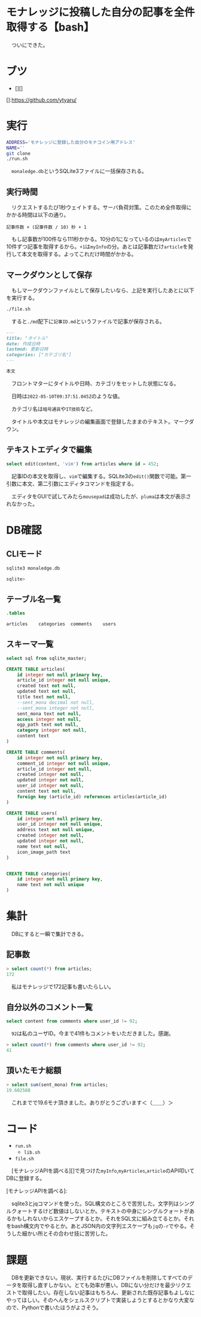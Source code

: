 # モナレッジに投稿した自分の記事を全件取得する【bash】

　ついにできた。

<!-- more -->

# ブツ

* [][]

[]:https://github.com/ytyaru/

# 実行

```sh
ADDRESS='モナレッジに登録した自分のモナコイン用アドレス'
NAME=''
git clone 
./run.sh 
```

　`monaledge.db`というSQLite3ファイルに一括保存される。

## 実行時間

　リクエストするたび1秒ウェイトする。サーバ負荷対策。このため全件取得にかかる時間は以下の通り。

```
記事件数 + (記事件数 / 10) 秒 + 1
```

　もし記事数が100件なら111秒かかる。10分の1になっているのは`myArticles`で10件ずつ記事を取得するから。`+1`は`myInfo`の分。あとは記事数だけ`article`を発行して本文を取得する。よってこれだけ時間がかかる。

## マークダウンとして保存

　もしマークダウンファイルとして保存したいなら、上記を実行したあとに以下を実行する。

```sh
./file.sh
```

　すると`./md`配下に`記事ID.md`というファイルで記事が保存される。

```markdown
---
title: "タイトル"
date: 作成日時
lastmod: 更新日時
categories: ["カテゴリ名"]
---

本文
```

　フロントマターにタイトルや日時、カテゴリをセットした状態になる。

　日時は`2022-05-10T09:37:51.045Z`のような値。

　カテゴリ名は`暗号通貨`や`IT技術`など。

　タイトルや本文はモナレッジの編集画面で登録したままのテキスト。マークダウン。

## テキストエディタで編集

```sql
select edit(content, 'vim') from articles where id = 452;
```

　記事IDの本文を取得し、`vim`で編集する。SQLite3の`edit()`関数で可能。第一引数に本文、第二引数にエディタコマンドを指定する。

　エディタをGUIで試してみたら`mousepad`は成功したが、`pluma`は本文が表示されなかった。

# DB確認

## CLIモード

```sh
sqlite3 monaledge.db
```
```sh
sqlite> 
```

## テーブル名一覧

```sql
.tables
```
```sql
articles    categories  comments    users
```

## スキーマ一覧

```sql
select sql from sqlite_master;
```
```sql
CREATE TABLE articles(
    id integer not null primary key,
    article_id integer not null unique,
    created text not null,
    updated text not null,
    title text not null,
    --sent_mona decimal not null,
    --sent_mona integer not null,
    sent_mona text not null,
    access integer not null,
    ogp_path text not null,
    category integer not null,
    content text
)

CREATE TABLE comments(
    id integer not null primary key,
    comment_id integer not null unique,
    article_id integer not null,
    created integer not null,
    updated integer not null,
    user_id integer not null,
    content text not null,
    foreign key (article_id) references articles(article_id)
)

CREATE TABLE users(
    id integer not null primary key,
    user_id integer not null unique,
    address text not null unique,
    created integer not null,
    updated integer not null,
    name text not null,
    icon_image_path text
)


CREATE TABLE categories(
    id integer not null primary key,
    name text not null unique
)
```

# 集計

　DBにすると一瞬で集計できる。

## 記事数

```sql
> select count(*) from articles;
172
```

　私はモナレッジで172記事も書いたらしい。

## 自分以外のコメント一覧

```sql
select content from comments where user_id != 92;
```

　`92`は私のユーザID。今まで41件もコメントをいただきました。感謝。

```sql
> select count(*) from comments where user_id != 92;
41
```

## 頂いたモナ総額

```sql
> select sum(sent_mona) from articles;
19.602588
```

　これまでで19.6モナ頂きました。ありがとうございます＜（＿＿）＞

# コード

* `run.sh`
    * `lib.sh`
* `file.sh`

　[モナレッジAPIを調べる][]で見つけた`myInfo`,`myArticles`,`article`のAPI叩いてDBに登録する。

[モナレッジAPIを調べる]:

　sqlite3とjqコマンドを使った。SQL構文のところで苦労した。文字列はシングルクォートするけど数値はしないとか。テキストの中身にシングルクォートがあるかもしれないからエスケープするとか。それをSQL文に組み立てるとか。それをbash構文内でやるとか。あとJSON内の文字列エスケープも`jq`の`-r`でやる。そうした細かい所とその合わせ技に苦労した。

# 課題

　DBを更新できない。現状、実行するたびにDBファイルを削除してすべてのデータを取得し直すしかない。とても効率が悪い。DBにない分だけを最少リクエストで取得したい。存在しない記事はもちろん、更新された既存記事もよしなにやってほしい。そのへんをシェルスクリプトで実装しようとするとかなり大変なので、Pythonで書いたほうがよさそう。


